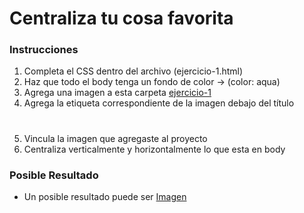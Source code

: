 # Centraliza tu cosa favorita

### Instrucciones

1. Completa el CSS dentro del archivo (ejercicio-1.html)
2. Haz que todo el body tenga un fondo de color -> (color: aqua)
3. Agrega una imagen a esta carpeta [ejercicio-1](.)
4. Agrega la etiqueta correspondiente de la imagen debajo del título <h1>
3. Vincula la imagen que agregaste al proyecto
5. Centraliza verticalmente y horizontalmente lo que esta en body 

### Posible Resultado

* Un posible resultado puede ser [Imagen](fundamentos-web/css/ejercicio-1/resultado.jpg)